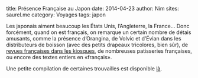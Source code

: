 title: Présence Française au Japon
date: 2014-04-23
author: Nim
sites: saurel.me
category: Voyages
tags: japon

<p>Les japonais aiment beaucoup les &Eacute;tats Unis, l&rsquo;Angleterre, la France&hellip; Donc forc&eacute;ment, quand on est fran&ccedil;ais, on remarque un certain nombre de d&eacute;tais amusants, comme la pr&eacute;sence d&rsquo;Orangina, de Volvic et d&rsquo;&Eacute;vian dans les distributeurs de boisson (avec des petits drapeaux tricolores, bien s&ucirc;r), de <a title="Elle" href="http://ellegirl.jp/">revues fran&ccedil;aises dans les kiosques</a>, de nombreuses patisseries fran&ccedil;aises, ou encore des textes entiers en &laquo;fran&ccedil;ais&raquo;.</p>
<p>Une petite compilation de certaines trouvailles est disponible <a title="Album" href="https://plus.google.com/u/0/photos/+GuilhemSaurel/albums/6002079460503100705">l&agrave;</a>.</p>

